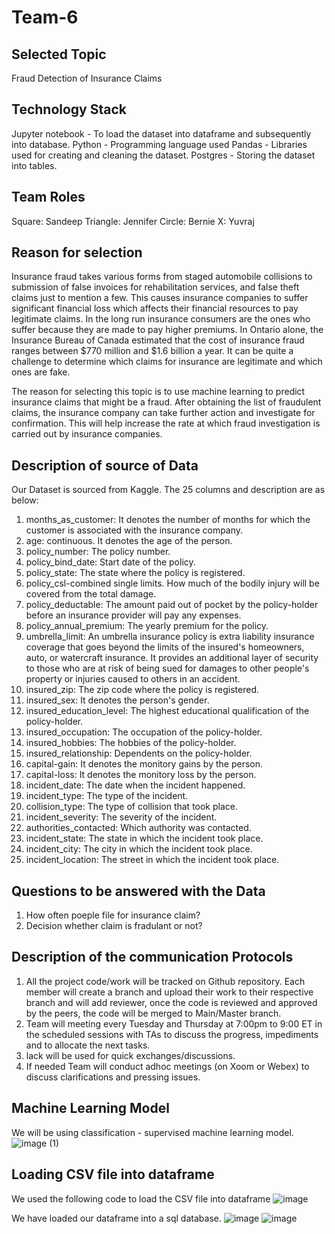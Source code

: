 # Team-6

## Selected Topic
Fraud Detection of Insurance Claims 

## Technology Stack
Jupyter notebook - To load the dataset into dataframe and subsequently into database.
Python - Programming language used
Pandas - Libraries used for creating and cleaning the dataset.
Postgres - Storing the dataset into tables.

## Team Roles
Square: Sandeep
Triangle: Jennifer
Circle: Bernie
X: Yuvraj


## Reason for selection 
Insurance fraud takes various forms from staged automobile collisions to submission of false invoices for rehabilitation services, and false theft claims just to mention a few. This causes insurance companies to suffer significant financial loss which affects their financial resources to pay legitimate claims. In the long run insurance consumers are the ones who suffer because they are made to pay higher premiums. In Ontario alone, the Insurance Bureau of Canada estimated that the cost of insurance fraud ranges between $770 million and $1.6 billion a year. It can be quite a challenge to determine which claims for insurance are legitimate and which ones are fake.

The reason for selecting this topic is to use machine learning to predict insurance claims that might be a fraud. After obtaining the list of fraudulent claims, the insurance company can take further action and investigate for confirmation. This will help increase the rate at which fraud investigation is carried out by insurance companies.


## Description of source of Data

Our Dataset is sourced from Kaggle. The 25 columns and description are as below:
1) months_as_customer: It denotes the number of months for which the customer is associated with the insurance company.
2) age: continuous. It denotes the age of the person.
3) policy_number: The policy number.
4) policy_bind_date: Start date of the policy.
5) policy_state: The state where the policy is registered.
6) policy_csl-combined single limits. How much of the bodily injury will be covered from the total damage.
7) policy_deductable: The amount paid out of pocket by the policy-holder before an insurance provider will pay any expenses.
8) policy_annual_premium: The yearly premium for the policy.
9) umbrella_limit: An umbrella insurance policy is extra liability insurance coverage that goes beyond the limits of the insured's homeowners, auto, or watercraft insurance. It provides an additional layer of security to those who are at risk of being sued for damages to other people's property or injuries caused to others in an accident.
10) insured_zip: The zip code where the policy is registered.
11) insured_sex: It denotes the person's gender.
12) insured_education_level: The highest educational qualification of the policy-holder.
13) insured_occupation: The occupation of the policy-holder.
14) insured_hobbies: The hobbies of the policy-holder.
15) insured_relationship: Dependents on the policy-holder.
16) capital-gain: It denotes the monitory gains by the person.
17) capital-loss: It denotes the monitory loss by the person.
18) incident_date: The date when the incident happened.
19) incident_type: The type of the incident.
20) collision_type: The type of collision that took place.
21) incident_severity: The severity of the incident.
22) authorities_contacted: Which authority was contacted.
23) incident_state: The state in which the incident took place.
24) incident_city: The city in which the incident took place.
25) incident_location: The street in which the incident took place.


## Questions to be answered with the Data 
1) How often poeple file for insurance claim?
2) Decision whether claim is fradulant or not?

## Description of the communication Protocols 
1) All the project code/work will be tracked on Github repository. Each member will create a branch and upload their work to their respective branch and will add reviewer, once the code is reviewed and approved by the peers, the code will be merged to Main/Master branch.
2) Team will meeting every Tuesday and Thursday at 7:00pm to 9:00 ET in the scheduled sessions with TAs to discuss the progress, impediments and to allocate the next tasks.
3) lack will be used for quick exchanges/discussions.
4) If needed Team will conduct adhoc meetings (on Xoom or Webex) to discuss clarifications and pressing issues.

## Machine Learning Model
We will be using classification - supervised machine learning model.
![image (1)](https://user-images.githubusercontent.com/104685001/191869886-2b0721a4-bbb1-4ee5-8ff3-37de7e556129.png)

## Loading CSV file into dataframe
We used the following code to load the CSV file into dataframe
![image](https://user-images.githubusercontent.com/104685001/191875241-f5f1489c-5be1-4cc6-bc94-a80e89b9560f.png)

We have loaded our dataframe into a sql database.
![image](https://user-images.githubusercontent.com/104685001/191875286-cc362854-a94f-4272-9c2e-e4ddc6820915.png)
![image](https://user-images.githubusercontent.com/104685001/191875320-666a378b-a3e8-4ba7-b32a-a3add6df36c7.png)


